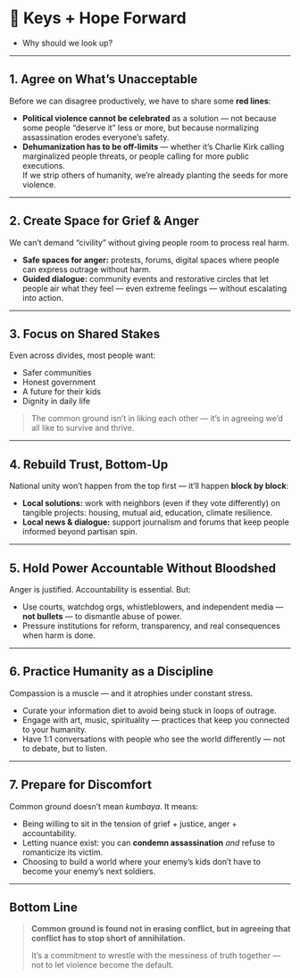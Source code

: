 # 🔑 Keys + Hope Forward

- Why should we look up? 

---

## 1. Agree on What’s Unacceptable

Before we can disagree productively, we have to share some **red lines**:

- **Political violence cannot be celebrated** as a solution — not because some people “deserve it” less or more, but because normalizing assassination erodes everyone’s safety.  
- **Dehumanization has to be off-limits** — whether it’s Charlie Kirk calling marginalized people threats, or people calling for more public executions.  
  If we strip others of humanity, we’re already planting the seeds for more violence.

---

## 2. Create Space for Grief & Anger

We can’t demand “civility” without giving people room to process real harm.

- **Safe spaces for anger:** protests, forums, digital spaces where people can express outrage without harm.  
- **Guided dialogue:** community events and restorative circles that let people air what they feel — even extreme feelings — without escalating into action.

---

## 3. Focus on Shared Stakes

Even across divides, most people want:

- Safer communities  
- Honest government  
- A future for their kids  
- Dignity in daily life  

> The common ground isn’t in liking each other — it’s in agreeing we’d all like to survive and thrive.

---

## 4. Rebuild Trust, Bottom-Up

National unity won’t happen from the top first — it’ll happen **block by block**:

- **Local solutions:** work with neighbors (even if they vote differently) on tangible projects: housing, mutual aid, education, climate resilience.  
- **Local news & dialogue:** support journalism and forums that keep people informed beyond partisan spin.

---

## 5. Hold Power Accountable Without Bloodshed

Anger is justified. Accountability is essential. But:

- Use courts, watchdog orgs, whistleblowers, and independent media — **not bullets** — to dismantle abuse of power.  
- Pressure institutions for reform, transparency, and real consequences when harm is done.

---

## 6. Practice Humanity as a Discipline

Compassion is a muscle — and it atrophies under constant stress.

- Curate your information diet to avoid being stuck in loops of outrage.  
- Engage with art, music, spirituality — practices that keep you connected to your humanity.  
- Have 1:1 conversations with people who see the world differently — not to debate, but to listen.

---

## 7. Prepare for Discomfort

Common ground doesn’t mean *kumbaya*. It means:

- Being willing to sit in the tension of grief + justice, anger + accountability.  
- Letting nuance exist: you can **condemn assassination** *and* refuse to romanticize its victim.  
- Choosing to build a world where your enemy’s kids don’t have to become your enemy’s next soldiers.

---

## Bottom Line

> **Common ground is found not in erasing conflict, but in agreeing that conflict has to stop short of annihilation.**  
> 
> It’s a commitment to wrestle with the messiness of truth together — not to let violence become the default.
